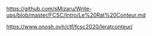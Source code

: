 https://github.com/sMizaru/Write-ups/blob/master/FCSC/Intro/Le%20Rat%20Conteur.md

https://www.onosh.ovh/ctf/fcsc2020/leratconteur/


